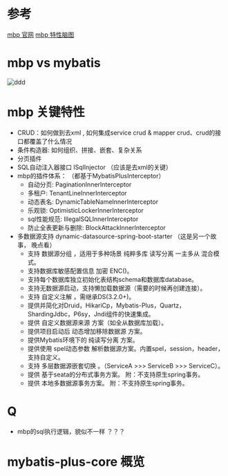 # 参考
[mbp 官网](https://mybatis.plus/guide/#%E7%89%B9%E6%80%A7)
[mbp 特性脑图](https://www.processon.com/view/60515207e0b34d1578e04fc1?fromnew=1#map)

# mbp vs mybatis
![ddd](pic/01框架结构.jpg)

# mbp 关键特性
- CRUD：如何做到去xml , 如何集成service crud & mapper crud、crud的接口都覆盖了什么情况
- 条件构造器: 如何组织、拼接、嵌套、复杂关系
- 分页插件
- SQL自动注入器接口 ISqlInjector （应该是去xml的关键）
- mbp的插件体系： （都基于MybatisPlusInterceptor）
    - 自动分页: PaginationInnerInterceptor
    - 多租户: TenantLineInnerInterceptor
    - 动态表名: DynamicTableNameInnerInterceptor
    - 乐观锁: OptimisticLockerInnerInterceptor
    - sql性能规范: IllegalSQLInnerInterceptor
    - 防止全表更新与删除: BlockAttackInnerInterceptor
- 多数据源支持 dynamic-datasource-spring-boot-starter （这是另一个故事， 晚点看）
    - 支持 数据源分组 ，适用于多种场景 纯粹多库 读写分离 一主多从 混合模式。
    - 支持数据库敏感配置信息 加密 ENC()。
    - 支持每个数据库独立初始化表结构schema和数据库database。
    - 支持无数据源启动，支持懒加载数据源（需要的时候再创建连接）。
    - 支持 自定义注解 ，需继承DS(3.2.0+)。
    - 提供并简化对Druid，HikariCp，Mybatis-Plus，Quartz，ShardingJdbc，P6sy，Jndi组件的快速集成。
    - 提供 自定义数据源来源 方案（如全从数据库加载）。
    - 提供项目启动后 动态增加移除数据源 方案。
    - 提供Mybatis环境下的 纯读写分离 方案。
    - 提供使用 spel动态参数 解析数据源方案。内置spel，session，header，支持自定义。
    - 支持 多层数据源嵌套切换 。（ServiceA >>> ServiceB >>> ServiceC）。
    - 提供 基于seata的分布式事务方案。 附：不支持原生spring事务。
    - 提供 本地多数据源事务方案。 附：不支持原生spring事务。
# Q
- mbp的sql执行逻辑，貌似不一样 ？？？
# mybatis-plus-core 概览

